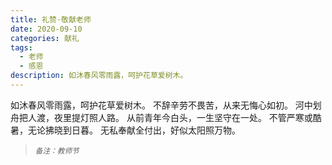 ```yaml
---
title: 礼赞·敬献老师
date: 2020-09-10
categories: 献礼
tags:
  - 老师
  - 感恩
description: 如沐春风零雨露，呵护花草爱树木。
---
```


如沐春风零雨露，呵护花草爱树木。
不辞辛劳不畏苦，从来无悔心如初。
河中划舟把人渡，夜里提灯照人路。
从前青年今白头，一生坚守在一处。
不管严寒或酷暑，无论拂晓到日暮。
无私奉献全付出，好似太阳照万物。
<br/>
<blockquote>
<p><small><i>备注：教师节</i></small></p>
</blockquote>